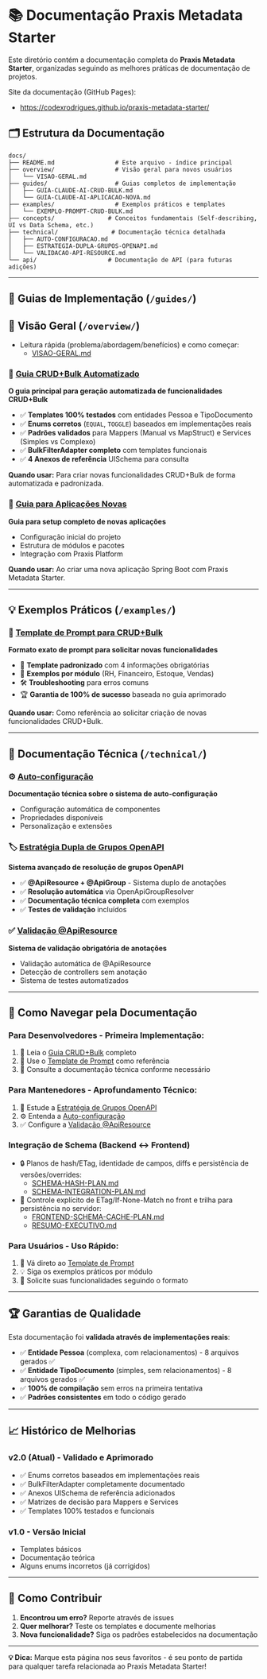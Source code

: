 # 📚 Documentação Praxis Metadata Starter

Este diretório contém a documentação completa do **Praxis Metadata Starter**, organizadas seguindo as melhores práticas de documentação de projetos.

Site da documentação (GitHub Pages):
- https://codexrodrigues.github.io/praxis-metadata-starter/

## 🗂️ **Estrutura da Documentação**

```
docs/
├── README.md                 # Este arquivo - índice principal
├── overview/                 # Visão geral para novos usuários
│   └── VISAO-GERAL.md
├── guides/                   # Guias completos de implementação
│   ├── GUIA-CLAUDE-AI-CRUD-BULK.md
│   └── GUIA-CLAUDE-AI-APLICACAO-NOVA.md
├── examples/                 # Exemplos práticos e templates
│   └── EXEMPLO-PROMPT-CRUD-BULK.md
├── concepts/               # Conceitos fundamentais (Self-describing, UI vs Data Schema, etc.)
├── technical/               # Documentação técnica detalhada
│   ├── AUTO-CONFIGURACAO.md
│   ├── ESTRATEGIA-DUPLA-GRUPOS-OPENAPI.md
│   └── VALIDACAO-API-RESOURCE.md
└── api/                    # Documentação de API (para futuras adições)
```

---

## 📖 **Guias de Implementação** (`/guides/`)

## 📘 **Visão Geral** (`/overview/`)
- Leitura rápida (problema/abordagem/benefícios) e como começar:
  - [VISAO-GERAL.md](overview/VISAO-GERAL.md)

### 🤖 [Guia CRUD+Bulk Automatizado](guides/GUIA-CLAUDE-AI-CRUD-BULK.md)
**O guia principal para geração automatizada de funcionalidades CRUD+Bulk**

- ✅ **Templates 100% testados** com entidades Pessoa e TipoDocumento  
- ✅ **Enums corretos** (`EQUAL`, `TOGGLE`) baseados em implementações reais
- ✅ **Padrões validados** para Mappers (Manual vs MapStruct) e Services (Simples vs Complexo)
- ✅ **BulkFilterAdapter completo** com templates funcionais
- ✅ **4 Anexos de referência** UISchema para consulta

**Quando usar:** Para criar novas funcionalidades CRUD+Bulk de forma automatizada e padronizada.

### 🚀 [Guia para Aplicações Novas](guides/GUIA-CLAUDE-AI-APLICACAO-NOVA.md) 
**Guia para setup completo de novas aplicações**

- Configuração inicial do projeto
- Estrutura de módulos e pacotes
- Integração com Praxis Platform

**Quando usar:** Ao criar uma nova aplicação Spring Boot com Praxis Metadata Starter.

---

## 💡 **Exemplos Práticos** (`/examples/`)

### 📝 [Template de Prompt para CRUD+Bulk](examples/EXEMPLO-PROMPT-CRUD-BULK.md)
**Formato exato de prompt para solicitar novas funcionalidades**

- 🎯 **Template padronizado** com 4 informações obrigatórias
- 🎨 **Exemplos por módulo** (RH, Financeiro, Estoque, Vendas)
- 🛠️ **Troubleshooting** para erros comuns
- 🏆 **Garantia de 100% de sucesso** baseada no guia aprimorado

**Quando usar:** Como referência ao solicitar criação de novas funcionalidades CRUD+Bulk.

---

## 🔧 **Documentação Técnica** (`/technical/`)

### ⚙️ [Auto-configuração](technical/AUTO-CONFIGURACAO.md)
**Documentação técnica sobre o sistema de auto-configuração**

- Configuração automática de componentes
- Propriedades disponíveis
- Personalização e extensões

### 🏷️ [Estratégia Dupla de Grupos OpenAPI](technical/ESTRATEGIA-DUPLA-GRUPOS-OPENAPI.md)
**Sistema avançado de resolução de grupos OpenAPI**

- ✅ **@ApiResource + @ApiGroup** - Sistema duplo de anotações
- ✅ **Resolução automática** via OpenApiGroupResolver
- ✅ **Documentação técnica completa** com exemplos
- ✅ **Testes de validação** incluídos

### ✅ [Validação @ApiResource](technical/VALIDACAO-API-RESOURCE.md)
**Sistema de validação obrigatória de anotações**

- Validação automática de @ApiResource
- Detecção de controllers sem anotação
- Sistema de testes automatizados

---

## 🧭 **Como Navegar pela Documentação**

### **Para Desenvolvedores - Primeira Implementação:**
1. 📖 Leia o [Guia CRUD+Bulk](guides/GUIA-CLAUDE-AI-CRUD-BULK.md) completo
2. 📝 Use o [Template de Prompt](examples/EXEMPLO-PROMPT-CRUD-BULK.md) como referência
3. 🔧 Consulte a documentação técnica conforme necessário

### **Para Mantenedores - Aprofundamento Técnico:**
1. 🔧 Estude a [Estratégia de Grupos OpenAPI](technical/ESTRATEGIA-DUPLA-GRUPOS-OPENAPI.md)
2. ⚙️ Entenda a [Auto-configuração](technical/AUTO-CONFIGURACAO.md) 
3. ✅ Configure a [Validação @ApiResource](technical/VALIDACAO-API-RESOURCE.md)

### **Integração de Schema (Backend ↔ Frontend)**
- 🔒 Planos de hash/ETag, identidade de campos, diffs e persistência de versões/overrides:
  - [SCHEMA-HASH-PLAN.md](SCHEMA-HASH-PLAN.md)
  - [SCHEMA-INTEGRATION-PLAN.md](SCHEMA-INTEGRATION-PLAN.md)
- 🔁 Controle explícito de ETag/If-None-Match no front e trilha para persistência no servidor:
  - [FRONTEND-SCHEMA-CACHE-PLAN.md](FRONTEND-SCHEMA-CACHE-PLAN.md)
  - [RESUMO-EXECUTIVO.md](RESUMO-EXECUTIVO.md)

### **Para Usuários - Uso Rápido:**
1. 📝 Vá direto ao [Template de Prompt](examples/EXEMPLO-PROMPT-CRUD-BULK.md)
2. 💡 Siga os exemplos práticos por módulo
3. 🚀 Solicite suas funcionalidades seguindo o formato

---

## 🏆 **Garantias de Qualidade**

Esta documentação foi **validada através de implementações reais**:

- ✅ **Entidade Pessoa** (complexa, com relacionamentos) - 8 arquivos gerados ✅
- ✅ **Entidade TipoDocumento** (simples, sem relacionamentos) - 8 arquivos gerados ✅
- ✅ **100% de compilação** sem erros na primeira tentativa
- ✅ **Padrões consistentes** em todo o código gerado

---

## 📈 **Histórico de Melhorias**

### **v2.0 (Atual) - Validado e Aprimorado**
- ✅ Enums corretos baseados em implementações reais
- ✅ BulkFilterAdapter completamente documentado
- ✅ Anexos UISchema de referência adicionados
- ✅ Matrizes de decisão para Mappers e Services
- ✅ Templates 100% testados e funcionais

### **v1.0 - Versão Inicial**
- Templates básicos
- Documentação teórica
- Alguns enums incorretos (já corrigidos)

---

## 🤝 **Como Contribuir**

1. **Encontrou um erro?** Reporte através de issues
2. **Quer melhorar?** Teste os templates e documente melhorias
3. **Nova funcionalidade?** Siga os padrões estabelecidos na documentação

---

**💡 Dica:** Marque esta página nos seus favoritos - é seu ponto de partida para qualquer tarefa relacionada ao Praxis Metadata Starter!
